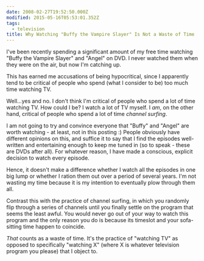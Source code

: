 ```yaml
---
date: 2008-02-27T19:52:50.000Z
modified: 2015-05-16T05:53:01.352Z
tags:
  - television
title: Why Watching "Buffy the Vampire Slayer" Is Not a Waste of Time
---
```


I've been recently spending a significant amount of my free time
watching "Buffy the Vampire Slayer" and "Angel" on DVD. I never
watched them when they were on the air, but now I'm catching up.

This has earned me accusations of being hypocritical, since I
apparently tend to be critical of people who spend (what I consider to
be) too much time watching TV.

Well...yes and no.  I don't think I'm critical of people who spend a
lot of time watching TV. How could I be? I watch a lot of TV myself. I
*am*, on the other hand, critical of people who spend a lot of time
*channel surfing*.

I am not going to try and convince everyone that "Buffy" and "Angel"
are worth watching - at least, not in this posting :) People obviously
have different opinions on this, and suffice it to say that I find the
episodes well-written and entertaining enough to keep me tuned in (so
to speak - these are DVDs after all).  For whatever reason, I have
made a conscious, explicit decision to watch every episode.

Hence, it doesn't make a difference whether I watch all the episodes
in one big lump or whether I ration them out over a period of several
years.  I'm not wasting my time because it is my intention to
eventually plow through them all.

Contrast this with the practice of channel surfing, in which you
randomly flip through a series of channels until you finally settle on
the program that seems the least awful.  You would never go out of
your way to watch this program and the only reason you do is because
its timeslot and your sofa-sitting time happen to coincide.

*That* counts as a waste of time.  It's the practice of "watching TV"
as opposed to specifically "watching X" (where X is whatever television
program you please) that I object to.
